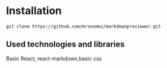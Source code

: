 # Installation

```
git clone https://github.com/mrsonmez/markdownpreviewer.git
```

## Used technologies and libraries

Basic React, react-markdown,basic css
